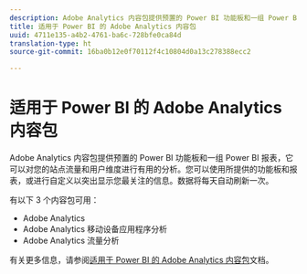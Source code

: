 ```yaml
---
description: Adobe Analytics 内容包提供预置的 Power BI 功能板和一组 Power BI 报表，它可以对您的站点流量和用户维度进行有用的分析。您可以使用所提供的功能板和报表，或进行自定义以突出显示您最关注的信息。数据将每天自动刷新一次。
title: 适用于 Power BI 的 Adobe Analytics 内容包
uuid: 4711e135-a4b2-4761-ba6c-728bfe0ca84d
translation-type: ht
source-git-commit: 16ba0b12e0f70112f4c10804d0a13c278388ecc2

---
```



# 适用于 Power BI 的 Adobe Analytics 内容包

Adobe Analytics 内容包提供预置的 Power BI 功能板和一组 Power BI 报表，它可以对您的站点流量和用户维度进行有用的分析。您可以使用所提供的功能板和报表，或进行自定义以突出显示您最关注的信息。数据将每天自动刷新一次。

有以下 3 个内容包可用：

* Adobe Analytics
* Adobe Analytics 移动设备应用程序分析
* Adobe Analytics 流量分析

有关更多信息，请参阅[适用于 Power BI 的 Adobe Analytics 内容包](https://powerbi.microsoft.com/zh-cn/documentation/powerbi-content-pack-adobe-analytics/)文档。
